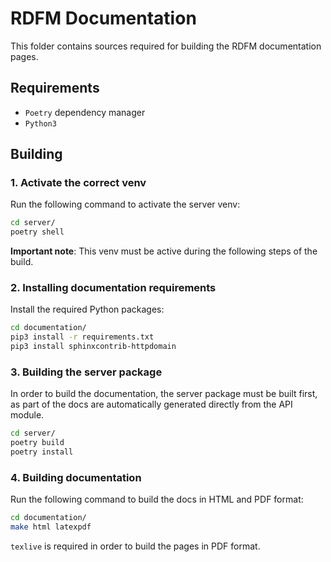 # RDFM Documentation

This folder contains sources required for building the RDFM documentation pages.

## Requirements

- `Poetry` dependency manager
- `Python3`

## Building

### 1. Activate the correct venv

Run the following command to activate the server venv:
```bash
cd server/
poetry shell
```

**Important note**: This venv must be active during the following steps of the build.

### 2. Installing documentation requirements

Install the required Python packages:

```bash
cd documentation/
pip3 install -r requirements.txt
pip3 install sphinxcontrib-httpdomain
```

### 3. Building the server package

In order to build the documentation, the server package must be built first, as part of the docs are automatically generated directly from the API module.

```bash
cd server/
poetry build
poetry install
```

### 4. Building documentation

Run the following command to build the docs in HTML and PDF format:

```bash
cd documentation/
make html latexpdf
```

`texlive` is required in order to build the pages in PDF format.
